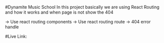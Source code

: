 #Dynamite Music School
In this project basically we are using React Routing and how it works and when page is not show the 404

-> Use react routing components
-> Use react routing route
-> 404 error handle

#Live Link: 